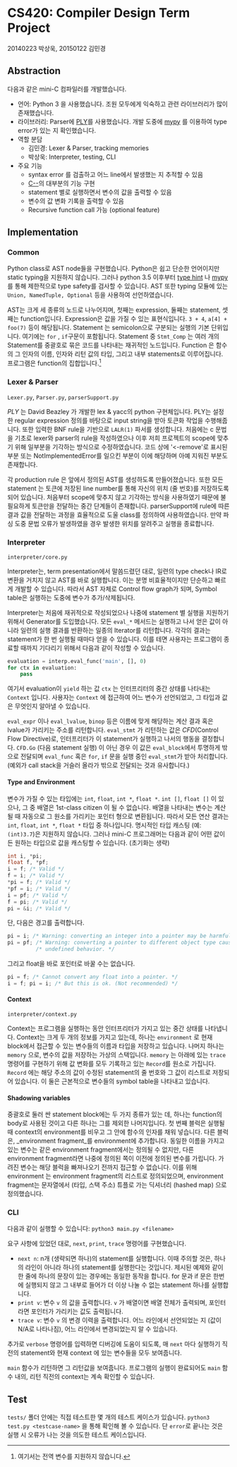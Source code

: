 # CS420: Compiler Design Term Project

20140223 박상욱, 20150122 김민경

## Abstraction

다음과 같은 mini-C 컴파일러를 개발했습니다.

- 언어: Python 3 을 사용했습니다. 조원 모두에게 익숙하고 관련 라이브러리가 많이 존재했습니다.
- 라이브러리: Parser에 [PLY](https://www.dabeaz.com/ply/)를 사용했습니다. 개발 도중에 [mypy][mypy] 를 이용하여 type error가 있는 지 확인했습니다.
- 역할 분담
  - 김민경: Lexer & Parser, tracking memories
  - 박상욱: Interpreter, testing, CLI
- 주요 기능
  - syntax error 를 검출하고 어느 line에서 발생했는 지 추적할 수 있음
  - [C--](https://www2.cs.arizona.edu/~debray/Teaching/CSc453/DOCS/cminusminusspec.html)의 대부분의 기능 구현
  - statement 별로 실행하면서 변수의 값을 출력할 수 있음
  - 변수의 값 변화 기록을 출력할 수 있음
  - Recursive function call 가능 (optional feature)

## Implementation

### Common

Python class로 AST node들을 구현했습니다. Python은 쉽고 단순한 언어이지만 static typing을 지원하지 않습니다. 그러나 python 3.5 이후부터 [type hint](https://www.python.org/dev/peps/pep-0484/) 나 [mypy][mypy] 를 통해 제한적으로 type safety를 검사할 수 있습니다. AST 또한 typing 모듈에 있는 `Union, NamedTuple, Optional` 등을 사용하여 선언하였습니다.

AST는 크게 세 종류의 노드로 나누어지며, 첫째는 expression, 둘째는 statement, 셋째는 function입니다. Expression은 값을 가질 수 있는 표현식입니다. `3 + 4`, `a[4] + foo(7)` 등이 해당됩니다. Statement 는 semicolon으로 구분되는 실행의 기본 단위입니다. 여기에는 `for` , `if`구문이 포함됩니다. Statement 중 `Stmt_Comp` 는 여러 개의 Statement를 중괄호로 묶은 코드를 나타내는 재귀적인 노드입니다. Function 은 함수의 그 인자의 이름, 인자와 리턴 값의 타입, 그리고 내부 statements로 이루어집니다. 프로그램은 function의 집합입니다.[^1]

### Lexer & Parser

`Lexer.py`, `Parser.py`, `parserSupport.py`

_PLY_ 는 David Beazley 가 개발한 lex & yacc의 python 구현체입니다. PLY는 설정한 regular expression 정의를 바탕으로 input string을 받아 토큰화 작업을 수행해줍니다. 또한 입력한 BNF rule을 기반으로 `LALR(1)` 파서를 생성합니다. 처음에는 c 문법을 기초로 lexer와 parser의 rule을 작성하였으나 이후 저희 프로젝트의 scope에 맞추기 위해 일부분을 기각하는 방식으로 수정하였습니다. 코드 상에 '<-remove'로 표시된 부분 또는 NotImplementedError를 일으킨 부분이 이에 해당하며 아예 지워진 부분도 존재합니다.  

각 production rule 은 앞에서 정의된 AST를 생성하도록 만들어졌습니다. 또한 모든 statement 는 토큰에 저장된 line number를 통해 자신의 위치 (줄 번호)를 저장하도록 되어 있습니다. 처음부터 scope에 맞추지 않고 기각하는 방식을 사용하였기 때문에 불필요하게 토큰만을 전달하는 중간 단계들이 존재합니다. parserSupport에 rule에 따른 결과 값을 전달하는 과정을 효율적으로 도울 class를 정의하여 사용하였습니다. 만약 파싱 도중 문법 오류가 발생하였을 경우 발생한 위치를 알려주고 실행을 종료합니다.  

### Interpreter

`interpreter/core.py`

Interpreter는, term presentation에서 말씀드렸던 대로, 일련의 type check나 IR로 변환을 거치지 않고 AST를 바로 실행합니다. 이는 분명 비효율적이지만 단순하고 빠르게 개발할 수 있습니다. 따라서 AST 자체로 Control flow graph가 되며, Symbol table은 실행하는 도중에 변수가 추가/삭제됩니다.

Interpreter는 처음에 재귀적으로 작성되었으나 나중에 statement 별 실행을 지원하기 위해서 Generator를 도입했습니다. 모든 `eval_*` 메서드는 실행하고 나서 얻은 값이 아니라 일련의 실행 결과를 반환하는 일종의 Iterator를 리턴합니다. 각각의 결과는 statement가 한 번 실행될 때마다 얻을 수 있습니다. 이를 테면 사용자는 프로그램이 종료할 때까지 기다리기 위해서 다음과 같이 작성할 수 있습니다.

```python
evaluation = interp.eval_func('main', [], 0)
for ctx in evaluation:
    pass
```

여기서 evaluation이 `yield` 하는 값 `ctx` 는 인터프리터의 중간 상태를 나타내는 `Context` 입니다. 사용자는 `Context` 에 접근하여 어느 변수가 선언되었고, 그 타입과 값은 무엇인지 알아낼 수 있습니다.

`eval_expr` 이나 `eval_lvalue`, `binop` 등은 이름에 맞게 해당하는 계산 결과 혹은 lvalue가 가리키는 주소를 리턴합니다. `eval_stmt` 가 리턴하는 값은 _CFD_(Control Flow Directive)로, 인터프리터가 이 statement가 실행하고 나서의 행동을 결정합니다. `CFD.Go` (다음 statement 실행) 이 아닌 경우 이 값은 `eval_block`에서 투명하게 밖으로 전달되며  `eval_func` 혹은 `for`, `if` 문을 실행 중인 `eval_stmt`가 받아 처리합니다. (예외가 call stack을 거슬러 올라가 밖으로 전달되는 것과 유사합니다.)

#### Type and Environment 

변수가 가질 수 있는 타입에는 `int`, `float`, `int *`, `float *`. `int []`, `float []` 이 있으나, 그 중 배열은 1st-class citizen 이 될 수 없습니다. 배열을 나타내는 변수는 계산될 때 자동으로 그 원소를 가리키는 포인터 형으로 변환됩니다. 따라서 모든 연산 결과는 `int`, `float`, `int *`, `float *` 타입 중 하나입니다. 명시적인 타입 캐스팅 (예: `(int)3.7`)은 지원하지 않습니다. 그러나 mini-C 프로그래머는 다음과 같이 어떤 값이든 원하는 타입으로 값을 캐스팅할 수 있습니다. (초기화는 생략)

```c
int i, *pi;
float f, *pf;
i = f; /* Valid */
f = i; /* Valid */
*pi = f; /* Valid */
*pf = i; /* Valid */
i = pf; /* Valid */
f = pi; /* Valid */
pi = &i; /* Valid */
```

단, 다음은 경고를 출력합니다.

```c
pi = i; /* Warning: converting an integer into a pointer may be harmful. */
pi = pf; /* Warning: converting a pointer to different object type causes */
		 /* undefined behavior. */
```

그리고 float을 바로 포인터로 바꿀 수는 없습니다.

```c
pi = f; /* Cannot convert any float into a pointer. */
i = f; pi = i; /* But this is ok. (Not recommended) */
```

#### Context

`interpreter/context.py`

Context는 프로그램을 실행하는 동안 인터프리터가 가지고 있는 중간 상태를 나타냅니다. Context는 크게 두 개의 정보를 가지고 있는데, 하나는 `environment` 로 현재 block에서 접근할 수 있는 변수들의 이름과 타입을 저장하고 있습니다. 나머지 하나는 `memory` 으로, 변수의 값을 저장하는 가상의 스택입니다. `memory` 는 아래에 있는 `trace` 명령어를 구현하기 위해 값 변화를 모두 기록하고 있는 `Record`를 원소로 가집니다. `Record` 에는 해당 주소의 값이 수정된 statement의 줄 번호와 그 값이 리스트로 저장되어 있습니다. 이 둘은 근본적으로 변수들의 symbol table을 나타내고 있습니다.

#### Shadowing variables

중괄호로 둘러 싼 statement block에는 두 가지 종류가 있는 데, 하나는 function의 body로 사용된 것이고 다른 하나는 그를 제외한 나머지입니다. 첫 번째 블럭은 실행될 때 context의 environment를 비우고 그 안에 함수의 인자를 채워 넣습니다. 다른 블럭은, _environment fragment_를 environment에 추가합니다. 동일한 이름을 가지고 있는 변수는 같은 environment fragment에서는 정의될 수 없지만, 다른 environment fragment라면 나중에 정의된 쪽이 이전에 정의된 변수를 가립니다. 가려진 변수는 해당 블럭을 빠져나오기 전까지 접근할 수 없습니다. 이를 위해 environment 는 environment fragment의 리스트로 정의되었으며, environment fragment는 문자열에서 (타입, 스택 주소) 튜플로 가는 딕셔너리 (hashed map) 으로 정의했습니다.

### CLI

다음과 같이 실행할 수 있습니다: `python3 main.py <filename>`

요구 사항에 있었던 대로, `next`, `print`, `trace` 명령어를 구현했습니다. 

- `next n`: n개 (생략되면 하나)의 statement를 실행합니다. 이때 주의할 것은, 하나의 라인이 아니라 하나의 statement를 실행한다는 것입니다. 제시된 예제와 같이 한 줄에 하나의 문장이 있는 경우에는 동일한 동작을 합니다. for 문과 if 문은 한번에 실행되지 않고 그 내부로 들어가 더 이상 나눌 수 없는 statement 하나를 실행합니다.
- `print v`: 변수 `v` 의 값을 출력합니다. `v` 가 배열이면 배열 전체가 출력되며, 포인터라면 포인터가 가리키는 값도 출력됩니다.
- `trace v`: 변수 `v` 의 변경 이력을 출력합니다. 어느 라인에서 선언되었는 지 (값이 N/A로 나타나짐), 어느 라인에서 변경되었는지 알 수 있습니다.

추가로 `verbose` 명령어를 입력하면 디버깅에 도움이 되도록, 매 `next` 마다 실행하기 직전의 statement와 현재 context 에 있는 변수들을 모두 보여줍니다.

`main` 함수가 리턴하면 그 리턴값을 보여줍니다. 프로그램의 실행이 완료되어도 `main` 함수 내의, 리턴 직전의 context는 계속 확인할 수 있습니다.

## Test

`tests/` 폴더 안에는 직접 테스트한 몇 개의 테스트 케이스가 있습니다. `python3 test.py <testcase-name>` 을 통해 확인해 볼 수 있습니다. 단 `error`로 끝나는 것은 실행 시 오류가 나는 것을 의도한 테스트 케이스입니다.

[^1]: 여기서는 전역 변수를 지원하지 않습니다.

[mypy]: (http://mypy-lang.org/)
